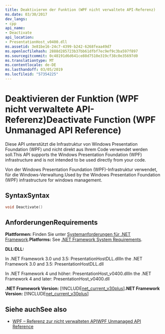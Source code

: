 ```yaml
---
title: Deaktivieren der Funktion (WPF nicht verwaltete API-Referenz)
ms.date: 03/30/2017
dev_langs:
- cpp
api_name:
- Deactivate
api_location:
- PresentationHost_v0400.dll
ms.assetid: 3e81be16-24c7-4399-b242-6268feaa49d7
ms.openlocfilehash: 2888d285723b37bb61dfbf7ec9ef9c3ba597f897
ms.sourcegitcommit: 0c48191d6d641ce88d7510e319cf38c0e35697d0
ms.translationtype: MT
ms.contentlocale: de-DE
ms.lasthandoff: 03/05/2019
ms.locfileid: "57354225"
---
```

# <a name="deactivate-function-wpf-unmanaged-api-reference"></a><span data-ttu-id="d8b83-102">Deaktivieren der Funktion (WPF nicht verwaltete API-Referenz)</span><span class="sxs-lookup"><span data-stu-id="d8b83-102">Deactivate Function (WPF Unmanaged API Reference)</span></span>
<span data-ttu-id="d8b83-103">Diese API unterstützt die Infrastruktur von Windows Presentation Foundation (WPF) und nicht direkt aus Ihrem Code verwendet werden soll.</span><span class="sxs-lookup"><span data-stu-id="d8b83-103">This API supports the Windows Presentation Foundation (WPF) infrastructure and is not intended to be used directly from your code.</span></span>  
  
 <span data-ttu-id="d8b83-104">Von der Windows Presentation Foundation (WPF)-Infrastruktur verwendet, für die Windows-Verwaltung.</span><span class="sxs-lookup"><span data-stu-id="d8b83-104">Used by the Windows Presentation Foundation (WPF) infrastructure for windows management.</span></span>  
  
## <a name="syntax"></a><span data-ttu-id="d8b83-105">Syntax</span><span class="sxs-lookup"><span data-stu-id="d8b83-105">Syntax</span></span>  
  
```cpp  
void Deactivate()  
```  
  
## <a name="requirements"></a><span data-ttu-id="d8b83-106">Anforderungen</span><span class="sxs-lookup"><span data-stu-id="d8b83-106">Requirements</span></span>  
 <span data-ttu-id="d8b83-107">**Plattformen:** Finden Sie unter [Systemanforderungen für .NET Framework](../../get-started/system-requirements.md).</span><span class="sxs-lookup"><span data-stu-id="d8b83-107">**Platforms:** See [.NET Framework System Requirements](../../get-started/system-requirements.md).</span></span>  
  
 <span data-ttu-id="d8b83-108">**DLL:**</span><span class="sxs-lookup"><span data-stu-id="d8b83-108">**DLL:**</span></span>  
  
 <span data-ttu-id="d8b83-109">In .NET Framework 3.0 und 3.5: PresentationHostDLL.dll</span><span class="sxs-lookup"><span data-stu-id="d8b83-109">In the .NET Framework 3.0 and 3.5: PresentationHostDLL.dll</span></span>  
  
 <span data-ttu-id="d8b83-110">In .NET Framework 4 und höher: PresentationHost_v0400.dll</span><span class="sxs-lookup"><span data-stu-id="d8b83-110">In the .NET Framework 4 and later: PresentationHost_v0400.dll</span></span>  
  
 <span data-ttu-id="d8b83-111">**.NET Framework Version:** [!INCLUDE[net_current_v30plus](../../../../includes/net-current-v30plus-md.md)]</span><span class="sxs-lookup"><span data-stu-id="d8b83-111">**.NET Framework Version:** [!INCLUDE[net_current_v30plus](../../../../includes/net-current-v30plus-md.md)]</span></span>  
  
## <a name="see-also"></a><span data-ttu-id="d8b83-112">Siehe auch</span><span class="sxs-lookup"><span data-stu-id="d8b83-112">See also</span></span>
- [<span data-ttu-id="d8b83-113">WPF – Referenz zur nicht verwalteten API</span><span class="sxs-lookup"><span data-stu-id="d8b83-113">WPF Unmanaged API Reference</span></span>](wpf-unmanaged-api-reference.md)
